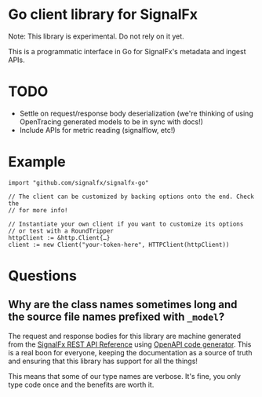 # Go client library for SignalFx

Note: This library is experimental. Do not rely on it yet.

This is a programmatic interface in Go for SignalFx's metadata and ingest APIs.

# TODO

* Settle on request/response body deserialization (we're thinking of using OpenTracing generated models to be in sync with docs!)
* Include APIs for metric reading (signalflow, etc!)

# Example

```
import "github.com/signalfx/signalfx-go"

// The client can be customized by backing options onto the end. Check the
// for more info!

// Instantiate your own client if you want to customize its options
// or test with a RoundTripper
httpClient := &http.Client{…}
client := new Client("your-token-here", HTTPClient(httpClient))
```

# Questions

## Why are the class names sometimes long and the source file names prefixed with `_model`?

The request and response bodies for this library are machine generated from the [SignalFx REST API Reference](https://github.com/signalfx/api-reference) using [OpenAPI code generator](https://github.com/OpenAPITools/openapi-generator). This is a real boon for everyone, keeping the documentation as a source of truth and ensuring that this library has support for all the things!

This means that some of our type names are verbose. It's fine, you only type code once and the benefits are worth it.
